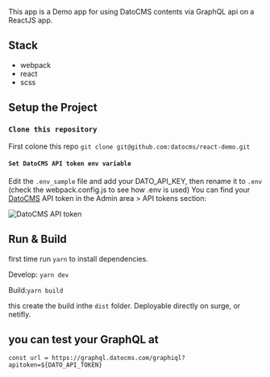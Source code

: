 This app is a Demo app for using DatoCMS contents via GraphQL api on a ReactJS app.

## Stack
- webpack
- react
- scss

## Setup the Project

### `Clone this repository`

First colone this repo
`git clone git@github.com:datocms/react-demo.git`

#### `Set DatoCMS API token env variable`

Edit the `.env_sample` file and add your DATO_API_KEY, then rename it to `.env` (check the webpack.config.js to see how .env is used)
You can find your [DatoCMS](https://datocms.com) API token in the Admin area > API tokens section:

![DatoCMS API token](https://www.datocms.com/static/api-token-5afae851cb5efd1ea2abfc41741d7b96-95c66.png "DatoCMS API token")

## Run & Build
first time run `yarn` to install dependencies.

Develop: `yarn dev`

Build:`yarn build`

this create the build inthe `dist` folder.
Deployable directly on surge, or netifly.

## you can test your GraphQL at
`const url = https://graphql.datocms.com/graphiql?apitoken=${DATO_API_TOKEN}`
